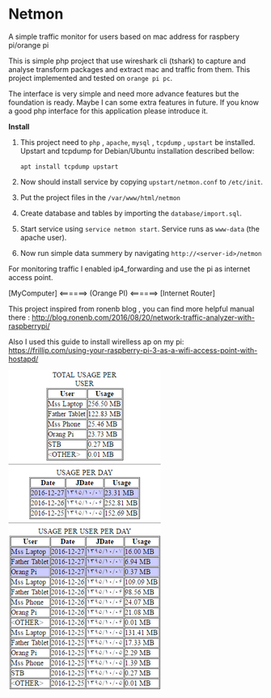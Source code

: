 
# Netmon
A simple traffic monitor for users based on mac address for raspbery pi/orange pi

This is simple php project that use wireshark cli (tshark) to capture and analyse transform packages and extract mac and traffic from them. This project implemented and tested on `orange pi pc`.

The interface is very simple and need more advance features but the foundation is ready. Maybe I can some extra features in future.
If you know a good php interface for this application please introduce it.

**Install**

 1. This project need to `php` , `apache`, `mysql` , `tcpdump` , `upstart` be installed.
Upstart and tcpdump for Debian/Ubuntu installation described bellow:

        apt install tcpdump upstart


 2. Now should install service by copying `upstart/netmon.conf` to `/etc/init`.

 3. Put the project files in the `/var/www/html/netmon` 
 
 4. Create  database and tables by importing the `database/import.sql`.

 5. Start service using `service netmon start`. Service runs as
    `www-data` (the apache user).

 6. Now run simple data summery by navigating
    `http://<server-id>/netmon`



For monitoring traffic I enabled ip4_forwarding and use the pi as internet access point. 

[MyComputer] <======> (Orange PI) <======> [Internet Router]

This project inspired from ronenb blog , you can find more helpful manual there :
http://blog.ronenb.com/2016/08/20/network-traffic-analyzer-with-raspberrypi/

Also I used this guide to install wirelless ap on my pi:
https://frillip.com/using-your-raspberry-pi-3-as-a-wifi-access-point-with-hostapd/

![enter image description here](previews/1.png)
